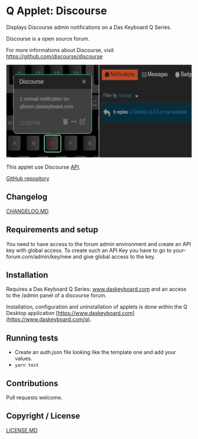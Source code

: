 # Q Applet: Discourse

Displays Discourse admin notifications on a Das Keyboard Q Series.

Discourse is a open source forum.

For more informations about Discourse, visit <https://github.com/discourse/discourse>

![Discourse applet on a Das Keyboard Q](assets/image.png "Das Keyboard Discourse applet")

This applet use Discourse [API](https://docs.discourse.org/).

[GitHub repository](https://github.com/daskeyboard/daskeyboard-applet--discourse)

## Changelog

[CHANGELOG.MD](CHANGELOG.md)

## Requirements and setup

You need to have access to the forum admin environment and create an API key with global access. To create such an API Key you have to go to your-forum.com/admin/key/new and give global access to the key.

## Installation

Requires a Das Keyboard Q Series: www.daskeyboard.com and an access to the /admin panel of a discourse forum.

Installation, configuration and uninstallation of applets is done within
the Q Desktop application [https://www.daskeyboard.com](https://www.daskeyboard.com/q).

## Running tests

- Create an auth.json file looking like the template one and add your values.
- `yarn test`

## Contributions

Pull requests welcome.

## Copyright / License

[LICENSE.MD](CHANGELOG)

